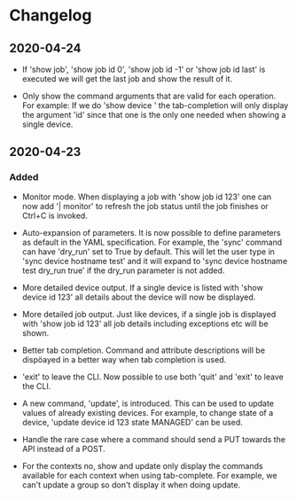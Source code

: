 # Changelog

## 2020-04-24

- If 'show job', 'show job id 0', 'show job id -1' or 'show job id last' is executed we will get the last job and show the result of it.

- Only show the command arguments that are valid for each operation. For example: If we do 'show device <tab><tab>' the tab-completion will only display the argument 'id' since that one is the only one needed when showing a single device.

## 2020-04-23

### Added

- Monitor mode. When displaying a job with 'show job id 123' one can now add '| monitor' to refresh the job status until the job finishes or Ctrl+C is invoked.

- Auto-expansion of parameters. It is now possible to define parameters as default in the YAML specification. For example, the 'sync' command can have 'dry_run' set to True by default. This will let the user type in 'sync device hostname test' and it will expand to 'sync device hostname test dry_run true' if the dry_run parameter is not added.

- More detailed device output. If a single device is listed with 'show device id 123' all details about the device will now be displayed.

- More detailed job output. Just like devices, if a single job is displayed with 'show job id 123' all job details including exceptions etc will be shown.

- Better tab completion. Command and attribute descriptions will be dispöayed in a better way when tab completion is used.

- 'exit' to leave the CLI. Now possible to use both 'quit' and 'exit' to leave the CLI.

- A new command, 'update', is introduced. This can be used to update values of already existing devices. For example, to change state of a device, 'update device id 123 state MANAGED' can be used.

- Handle the rare case where a command should send a PUT towards the API instead of a POST.

- For the contexts no, show and update only display the commands available for each context when using tab-complete. For example, we can't update a group so don't display it when doing update.
